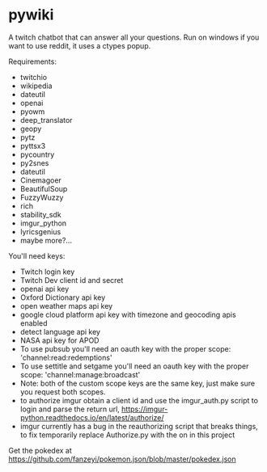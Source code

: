 # pywiki
A twitch chatbot that can answer all your questions.
Run on windows if you want to use reddit, it uses a ctypes popup.

Requirements:
- twitchio
- wikipedia
- dateutil
- openai
- pyowm
- deep_translator
- geopy
- pytz
- pyttsx3
- pycountry
- py2snes
- dateutil
- Cinemagoer
- BeautifulSoup
- FuzzyWuzzy
- rich
- stability_sdk
- imgur_python
- lyricsgenius
- maybe more?...

You'll need keys:
- Twitch login key
- Twitch Dev client id and secret
- openai api key
- Oxford Dictionary api key
- open weather maps api key
- google cloud platform api key with timezone and geocoding apis enabled
- detect language api key
- NASA api key for APOD
- To use pubsub you'll need an oauth key with the proper scope: 'channel:read:redemptions'
- To use settitle and setgame you'll need an oauth key with the proper scope: 'channel:manage:broadcast'
- Note: both of the custom scope keys are the same key, just make sure you request both scopes.
- to authorize imgur obtain a client id and use the imgur_auth.py script to login and parse the return url, https://imgur-python.readthedocs.io/en/latest/authorize/
- imgur currently has a bug in the reauthorizing script that breaks things, to fix temporarily replace Authorize.py with the on in this project 

Get the pokedex at https://github.com/fanzeyi/pokemon.json/blob/master/pokedex.json
